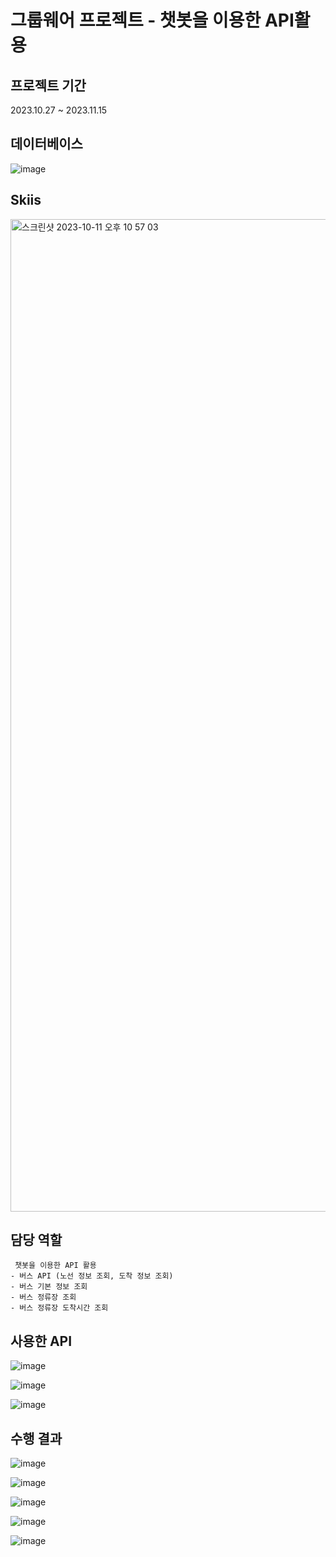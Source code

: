 # 그룹웨어 프로젝트 - 챗봇을 이용한 API활용

## 프로젝트 기간
2023.10.27 ~ 2023.11.15

## 데이터베이스
![image](https://github.com/shengu9/Team_Project_2/assets/133622380/6e12ef35-c4f0-4dc8-ad5d-6db73fe8c7d5)


## Skiis
<img width="1588" alt="스크린샷 2023-10-11 오후 10 57 03" src="https://github.com/AHNYUNKI/Team_Project/assets/121776373/b081b2b1-b914-4caf-a09d-089a88065c11">

## 담당 역할
	 챗봇을 이용한 API 활용
	- 버스 API (노선 정보 조회, 도착 정보 조회)
	- 버스 기본 정보 조회
	- 버스 정류장 조회
	- 버스 정류장 도착시간 조회

## 사용한 API
![image](https://github.com/shengu9/Team_Project_3/assets/133622380/26fc9ba2-4fcc-4f51-a214-0e6b78ce9f5f)

![image](https://github.com/shengu9/Team_Project_3/assets/133622380/24a24490-0e0c-40e8-b489-f8b33d62909c)

![image](https://github.com/shengu9/Team_Project_3/assets/133622380/4a3afae6-530f-438f-b12c-66b1f27aa64b)

## 수행 결과
![image](https://github.com/shengu9/Team_Project_3/assets/133622380/e0ff9c1d-f009-4d87-be73-20ece2b190f5)

![image](https://github.com/shengu9/Team_Project_3/assets/133622380/103f8c33-b2ce-4c43-91c8-31857451098f)

![image](https://github.com/shengu9/Team_Project_3/assets/133622380/1900cf13-adad-4bc7-a21c-9f7c5e264e85)

![image](https://github.com/shengu9/Team_Project_3/assets/133622380/804a776b-0984-4236-9c96-fbc0b461d43c)

![image](https://github.com/shengu9/Team_Project_3/assets/133622380/f5ee9592-5d08-4cb9-b920-da7ecdb2836f)


